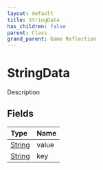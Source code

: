 ```yaml
---
layout: default
title: StringData
has_children: false
parent: Class
grand_parent: Game Reflection
---
```

# StringData
Description 

## Fields

| Type | Name |
|:----------|:--------------|
| [String](/riftbreaker-wiki/docs/game-reflection/components/string/) | value |
| [String](/riftbreaker-wiki/docs/game-reflection/components/string/) | key |

